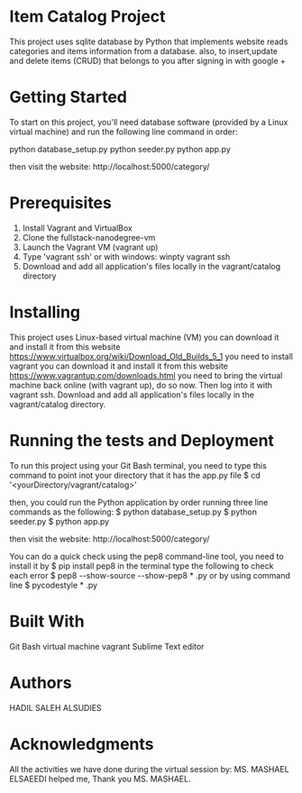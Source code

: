 # Item Catalog Project
This project uses sqlite database by Python that implements website reads categories and items information from a database. also,
to insert,update and delete items (CRUD) that belongs to you after signing in with google +

# Getting Started
To start on this project, you'll need database software (provided by a Linux virtual machine) and run the following line command in order:

python database_setup.py
python seeder.py
python app.py

then visit the website: http://localhost:5000/category/

# Prerequisites
1. Install Vagrant and VirtualBox
2. Clone the fullstack-nanodegree-vm
3. Launch the Vagrant VM (vagrant up)
4. Type 'vagrant ssh' or with windows: winpty vagrant ssh
5. Download and add all application's files locally in the vagrant/catalog directory


# Installing
This project uses Linux-based virtual machine (VM) you can download it and install it from this website
https://www.virtualbox.org/wiki/Download_Old_Builds_5_1
you need to install vagrant you can download it and install it from this website
https://www.vagrantup.com/downloads.html
you need to bring the virtual machine back online (with vagrant up), do so now. Then log into it with vagrant ssh.
Download and add all application's files locally in the vagrant/catalog directory.

# Running the tests and Deployment
To run this project using your Git Bash terminal, you need to type this command to point inot your directory that it has the app.py file
$ cd '<yourDirectory/vagrant/catalog>'

then, you could run the Python application by order running three line commands as the following:
$ python database_setup.py
$ python seeder.py
$ python app.py

then visit the website: http://localhost:5000/category/

You can do a quick check using the pep8 command-line tool, you need to install it by 
$ pip install pep8
in the terminal type the following to check each error
$ pep8 --show-source --show-pep8 * .py
or by using command line
$ pycodestyle * .py


# Built With
Git Bash 
virtual machine
vagrant
Sublime Text editor

# Authors
HADIL SALEH ALSUDIES

# Acknowledgments
All the activities we have done during the virtual session by: MS. MASHAEL ELSAEEDI helped me, Thank you MS. MASHAEL.